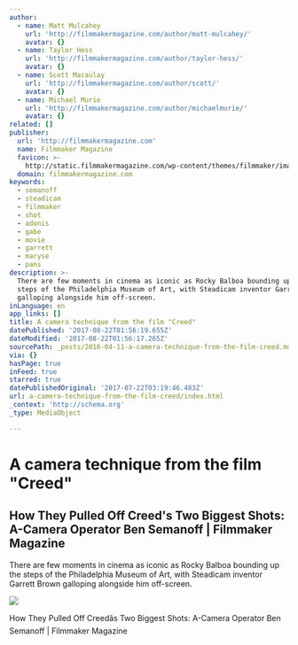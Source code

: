 ```yaml
---
author:
  - name: Matt Mulcahey
    url: 'http://filmmakermagazine.com/author/matt-mulcahey/'
    avatar: {}
  - name: Taylor Hess
    url: 'http://filmmakermagazine.com/author/taylor-hess/'
    avatar: {}
  - name: Scott Macaulay
    url: 'http://filmmakermagazine.com/author/scott/'
    avatar: {}
  - name: Michael Murie
    url: 'http://filmmakermagazine.com/author/michaelmurie/'
    avatar: {}
related: []
publisher:
  url: 'http://filmmakermagazine.com'
  name: Filmmaker Magazine
  favicon: >-
    http://static.filmmakermagazine.com/wp-content/themes/filmmaker/images/favicon.ico.gzip
  domain: filmmakermagazine.com
keywords:
  - semanoff
  - steadicam
  - filmmaker
  - shot
  - adonis
  - gabe
  - movie
  - garrett
  - maryse
  - pans
description: >-
  There are few moments in cinema as iconic as Rocky Balboa bounding up the
  steps of the Philadelphia Museum of Art, with Steadicam inventor Garrett Brown
  galloping alongside him off-screen.
inLanguage: en
app_links: []
title: A camera technique from the film "Creed"
datePublished: '2017-08-22T01:56:19.655Z'
dateModified: '2017-08-22T01:56:17.265Z'
sourcePath: _posts/2016-04-11-a-camera-technique-from-the-film-creed.md
via: {}
hasPage: true
inFeed: true
starred: true
datePublishedOriginal: '2017-07-22T03:19:46.483Z'
url: a-camera-technique-from-the-film-creed/index.html
_context: 'http://schema.org'
_type: MediaObject

---
```

# A camera technique from the film "Creed"

<article style=""><h1>How They Pulled Off Creed's Two Biggest Shots: A-Camera Operator Ben Semanoff | Filmmaker Magazine</h1><p>There are few moments in cinema as iconic as Rocky Balboa bounding up the steps of the Philadelphia Museum of Art, with Steadicam inventor Garrett Brown galloping alongside him off-screen.</p><img src="http://static.filmmakermagazine.com/wp-content/uploads/2016/03/Creed-Movie-1-8-size.jpg" /></article>

How They Pulled Off Creedâs Two Biggest Shots: A-Camera Operator Ben Semanoff | Filmmaker Magazine